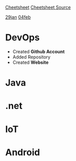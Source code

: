 
[Cheetsheet](cheatsheet) [Cheetsheet Source](cheatsheet.md)

[29jan](29jan.md)
[04feb](04feb.md)
# DevOps
- Created **Github Account**
- Added Repository
- Created **Website**

# Java

# .net

# IoT

# Android
